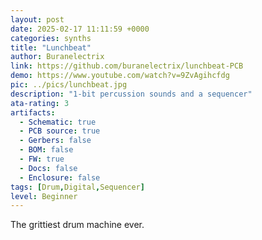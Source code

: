 ```yaml
---
layout: post
date: 2025-02-17 11:11:59 +0000
categories: synths
title: "Lunchbeat"
author: Buranelectrix
link: https://github.com/buranelectrix/lunchbeat-PCB
demo: https://www.youtube.com/watch?v=9ZvAgihcfdg
pic: ../pics/lunchbeat.jpg
description: "1-bit percussion sounds and a sequencer"
ata-rating: 3
artifacts:
  - Schematic: true
  - PCB source: true
  - Gerbers: false
  - BOM: false
  - FW: true
  - Docs: false
  - Enclosure: false
tags: [Drum,Digital,Sequencer]
level: Beginner
---
```


The grittiest drum machine ever.
